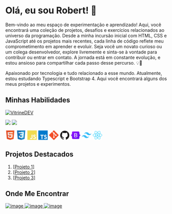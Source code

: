 # Olá, eu sou Robert! 👋
Bem-vindo ao meu espaço de experimentação e aprendizado! Aqui, você encontrará uma coleção de projetos, desafios e exercícios relacionados ao universo da programação. Desde a minha incursão inicial com HTML, CSS e JavaScript até os projetos mais recentes, cada linha de código reflete meu comprometimento em aprender e evoluir.  Seja você um novato curioso ou um colega desenvolvedor, explore livremente e sinta-se à vontade para contribuir ou entrar em contato. A jornada está em constante evolução, e estou ansioso para compartilhar cada passo desse percurso. 💡🚀

Apaixonado por tecnologia e tudo relacionado a esse mundo. Atualmente, estou estudando Typescript e Bootstrap 4. Aqui você encontrará alguns dos meus projetos e experimentos.

## Minhas Habilidades

[![VitrineDEV](https://img.shields.io/badge/VitrineDEV-0000FF?style=for-the-badge&logo=alura&logoColor=FFFFFF)](https://cursos.alura.com.br/vitrinedev/robertdouglasaimon)

<img src="https://github-readme-stats.vercel.app/api?username=robertdouglasaimon&show_icons=true&token=YOUR_PERSONAL_ACCESS_TOKEN" width="400">
<img src="https://github-readme-stats.vercel.app/api/top-langs/?username=robertdouglasaimon&token=YOUR_PERSONAL_ACCESS_TOKEN" width="400">

<img src="https://raw.githubusercontent.com/devicons/devicon/master/icons/html5/html5-original.svg" width="30" height="30"> <img src="https://raw.githubusercontent.com/devicons/devicon/master/icons/css3/css3-original.svg" width="30" height="30"> <img src="https://raw.githubusercontent.com/devicons/devicon/master/icons/javascript/javascript-plain.svg" width="30" height="30"> 
<img src="https://raw.githubusercontent.com/devicons/devicon/master/icons/typescript/typescript-plain.svg" width="30" height="30">
<img src="https://raw.githubusercontent.com/devicons/devicon/master/icons/git/git-original.svg" width="30" height="30"> 
<img src="https://raw.githubusercontent.com/devicons/devicon/master/icons/github/github-original.svg" width="30" height="30">
<img src="https://raw.githubusercontent.com/devicons/devicon/master/icons/bootstrap/bootstrap-original.svg" width="30" height="30">
<img src="https://raw.githubusercontent.com/devicons/devicon/master/icons/tailwindcss/tailwindcss-original.svg" width="30" height="30">
<img src="https://raw.githubusercontent.com/devicons/devicon/master/icons/react/react-original.svg" width="30" height="30">


## Projetos Destacados
1. <a href="https://portfolio-r-douglas.vercel.app" target="_blank">[Projeto 1]</a>
2. <a href="https://projeto-turma-de-desenvolvimento-python.vercel.app" target="_blank">[Projeto 2]</a>
3. <a href="https://p-fokus.vercel.app" target="_blank">[Projeto 3]</a>

## Onde Me Encontrar
<a href="https://www.linkedin.com/in/robertdouglas2000/">![image](https://github.com/robertdouglasaimon/robertdouglasaimon/assets/138529257/56fdf478-09ed-4580-bf3c-94a16ca23573)
</a>
<a href="https://www.instagram.com/rd_ciclo/">![image](https://github.com/robertdouglasaimon/robertdouglasaimon/assets/138529257/d2990f3b-7c9d-4177-b244-1d107d9c96ef)
</a>
<a href="mailto:robertdouglasaimon@gmail.com">![image](https://github.com/robertdouglasaimon/robertdouglasaimon/assets/138529257/c1279e40-135f-4ca9-9711-b7eb38effc30)
</a>

